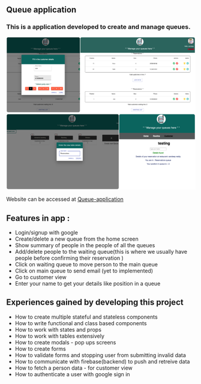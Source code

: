 ## Queue application 

### This is a application developed to create and manage queues. 

![Alt text](./src/Media/Queue_application_screenshot1.jpg?raw=true "Queue_application_screenshot1")
![Alt text](./src/Media/Queue_application_screenshot2.jpg?raw=true "Queue_application_screenshot2")


Website can be accessed at [Queue-application](https://queue-application-firebase.web.app/)

## Features in app :
  - Login/signup with google 
  - Create/delete a new queue from the home screen
  - Show summary of people in the people of all the queues 
  - Add/delete people to the waiting queue(this is where we usually have people before confirming their reservation )
  - Click on waiting queue to move person to the main queue 
  - Click on main queue to send email (yet to implemented)
  - Go to customer view 
  - Enter your name to get your details like position in a queue

## Experiences gained by developing this project 
  - How to create multiple stateful and stateless components
  - How to write functional and class based components
  - How to work with states and props 
  - How to work with tables extensively
  - How to create modals - pop ups screens
  - How to create forms 
  - How to validate forms and stopping user from submitting invalid data
  - How to communicate with firebase(backend) to push and retreive data
  - How to fetch a person data - for customer view 
  - How to authenticate a user with google sign in